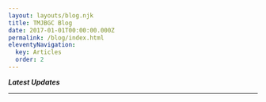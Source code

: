 ```yaml
---
layout: layouts/blog.njk
title: TMJBGC Blog
date: 2017-01-01T00:00:00.000Z
permalink: /blog/index.html
eleventyNavigation:
  key: Articles
  order: 2
---
```

***Latest  Updates***

<hr />